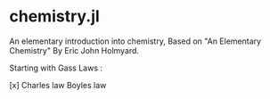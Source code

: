 # chemistry.jl
An elementary introduction into chemistry,
Based on "An Elementary Chemistry" By Eric John Holmyard.

Starting with Gass Laws : 

[x] Charles law 
Boyles law